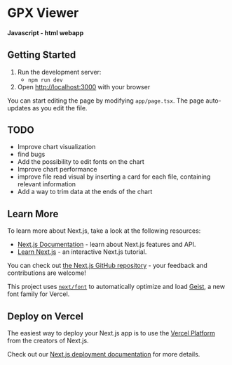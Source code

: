 # GPX Viewer
#### Javascript - html webapp

## Getting Started

1) Run the development server:
   - `npm run dev`
2) Open [http://localhost:3000](http://localhost:3000) with your browser

You can start editing the page by modifying `app/page.tsx`. The page auto-updates as you edit the file.

## TODO

- Improve chart visualization
- find bugs
- Add the possibility to edit fonts on the chart
- Improve chart performance
- improve file read visual by inserting a card for each file, containing relevant information
- Add a way to trim data at the ends of the chart

## Learn More

To learn more about Next.js, take a look at the following resources:

- [Next.js Documentation](https://nextjs.org/docs) - learn about Next.js features and API.
- [Learn Next.js](https://nextjs.org/learn) - an interactive Next.js tutorial.

You can check out [the Next.js GitHub repository](https://github.com/vercel/next.js) - your feedback and contributions are welcome!

This project uses [`next/font`](https://nextjs.org/docs/app/building-your-application/optimizing/fonts) to automatically optimize and load [Geist](https://vercel.com/font), a new font family for Vercel.

## Deploy on Vercel

The easiest way to deploy your Next.js app is to use the [Vercel Platform](https://vercel.com/new?utm_medium=default-template&filter=next.js&utm_source=create-next-app&utm_campaign=create-next-app-readme) from the creators of Next.js.

Check out our [Next.js deployment documentation](https://nextjs.org/docs/app/building-your-application/deploying) for more details.
